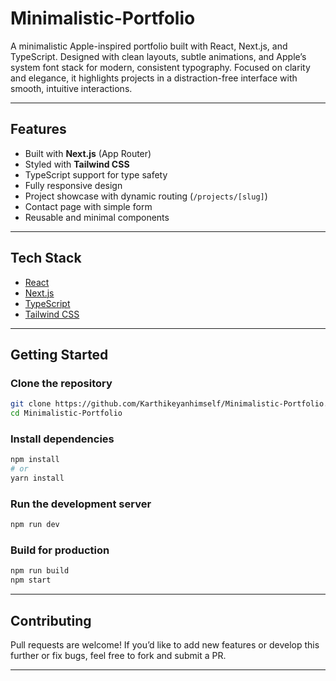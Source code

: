 # Minimalistic-Portfolio
A minimalistic Apple-inspired portfolio built with React, Next.js, and TypeScript. Designed with clean layouts, subtle animations, and Apple’s system font stack for modern, consistent typography. Focused on clarity and elegance, it highlights projects in a distraction-free interface with smooth, intuitive interactions. 


---

## Features  

- Built with **Next.js** (App Router)  
- Styled with **Tailwind CSS**  
- TypeScript support for type safety  
- Fully responsive design  
- Project showcase with dynamic routing (`/projects/[slug]`)  
- Contact page with simple form  
- Reusable and minimal components  

---

## Tech Stack  

- [React](https://react.dev/)  
- [Next.js](https://nextjs.org/)  
- [TypeScript](https://www.typescriptlang.org/)  
- [Tailwind CSS](https://tailwindcss.com/)   

---

## Getting Started  

### Clone the repository  

```bash
git clone https://github.com/Karthikeyanhimself/Minimalistic-Portfolio.git
cd Minimalistic-Portfolio
```

### Install dependencies  

```bash
npm install
# or
yarn install
```

### Run the development server  

```bash
npm run dev
```


### Build for production  

```bash
npm run build
npm start
```

---

## Contributing  

Pull requests are welcome! If you’d like to add new features or develop this further or fix bugs, feel free to fork and submit a PR.  

---
